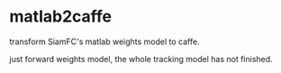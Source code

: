 # matlab2caffe
transform SiamFC's matlab weights model to caffe.

just forward weights model, the whole tracking model has not finished. 
